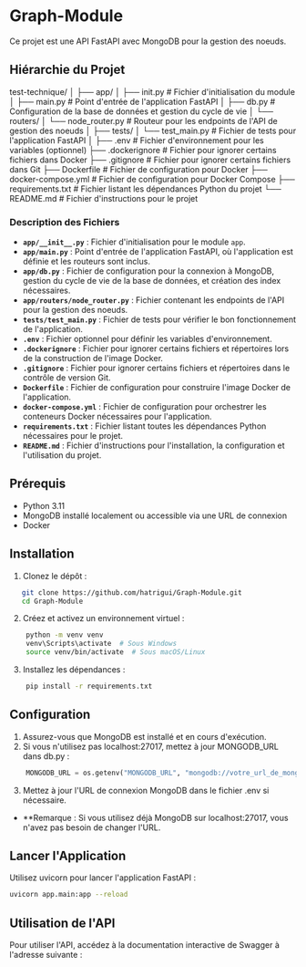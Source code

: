 # Graph-Module
Ce projet est une API FastAPI avec MongoDB pour la gestion des noeuds.

## Hiérarchie du Projet
test-technique/
│
├── app/
│ ├── init.py # Fichier d'initialisation du module
│ ├── main.py # Point d'entrée de l'application FastAPI
│ ├── db.py # Configuration de la base de données et gestion du cycle de vie
│ └── routers/
│ └── node_router.py # Routeur pour les endpoints de l'API de gestion des noeuds
│
├── tests/
│ └── test_main.py # Fichier de tests pour l'application FastAPI
│
├── .env # Fichier d'environnement pour les variables (optionnel)
├── .dockerignore # Fichier pour ignorer certains fichiers dans Docker
├── .gitignore # Fichier pour ignorer certains fichiers dans Git
├── Dockerfile # Fichier de configuration pour Docker
├── docker-compose.yml # Fichier de configuration pour Docker Compose
├── requirements.txt # Fichier listant les dépendances Python du projet
└── README.md # Fichier d'instructions pour le projet

### Description des Fichiers

- **`app/__init__.py`** : Fichier d'initialisation pour le module `app`.
- **`app/main.py`** : Point d'entrée de l'application FastAPI, où l'application est définie et les routeurs sont inclus.
- **`app/db.py`** : Fichier de configuration pour la connexion à MongoDB, gestion du cycle de vie de la base de données, et création des index nécessaires.
- **`app/routers/node_router.py`** : Fichier contenant les endpoints de l'API pour la gestion des noeuds.
- **`tests/test_main.py`** : Fichier de tests pour vérifier le bon fonctionnement de l'application.
- **`.env`** : Fichier optionnel pour définir les variables d'environnement.
- **`.dockerignore`** : Fichier pour ignorer certains fichiers et répertoires lors de la construction de l'image Docker.
- **`.gitignore`** : Fichier pour ignorer certains fichiers et répertoires dans le contrôle de version Git.
- **`Dockerfile`** : Fichier de configuration pour construire l'image Docker de l'application.
- **`docker-compose.yml`** : Fichier de configuration pour orchestrer les conteneurs Docker nécessaires pour l'application.
- **`requirements.txt`** : Fichier listant toutes les dépendances Python nécessaires pour le projet.
- **`README.md`** : Fichier d'instructions pour l'installation, la configuration et l'utilisation du projet.

## Prérequis

- Python 3.11
- MongoDB installé localement ou accessible via une URL de connexion
- Docker 

## Installation

1. Clonez le dépôt :
```bash
   git clone https://github.com/hatrigui/Graph-Module.git
   cd Graph-Module
```
   
2. Créez et activez un environnement virtuel :
```bash
    python -m venv venv
    venv\Scripts\activate  # Sous Windows
    source venv/bin/activate  # Sous macOS/Linux
```

3. Installez les dépendances :
```bash
    pip install -r requirements.txt
```

## Configuration

1. Assurez-vous que MongoDB est installé et en cours d'exécution.
2. Si vous n'utilisez pas localhost:27017, mettez à jour MONGODB_URL dans db.py :
```python
    MONGODB_URL = os.getenv("MONGODB_URL", "mongodb://votre_url_de_mongodb:27017/graphdb")
```
3. Mettez à jour l'URL de connexion MongoDB dans le fichier .env si nécessaire.

- **Remarque : Si vous utilisez déjà MongoDB sur localhost:27017, vous n'avez pas besoin de changer l'URL.

## Lancer l'Application
Utilisez uvicorn pour lancer l'application FastAPI :
```bash
uvicorn app.main:app --reload
```
## Utilisation de l'API
Pour utiliser l'API, accédez à la documentation interactive de Swagger à l'adresse suivante :

